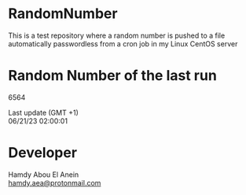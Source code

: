 # RandomNumber    
This is a test repository where a random number is pushed to a file automatically passwordless from a cron job in my Linux CentOS server    
# Random Number of the last run   
6564
      
Last update (GMT +1)    
06/21/23 02:00:01
# Developer    
Hamdy Abou El Anein   
hamdy.aea@protonmail.com
